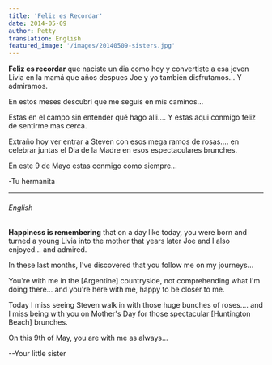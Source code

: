 ```yaml
---
title: 'Feliz es Recordar'
date: 2014-05-09
author: Petty
translation: English
featured_image: '/images/20140509-sisters.jpg'
---
```


**Feliz es recordar** que naciste un dia como hoy y convertiste a esa joven Livia en la mamá que años despues Joe y yo también disfrutamos... Y admiramos.

En estos meses descubrí que me seguis en mis caminos...

Estas en el campo sin entender qué hago alli.... Y estas aqui conmigo feliz de sentirme mas cerca.

Extraño hoy ver entrar a Steven con esos mega ramos de rosas.... en celebrar juntas el Dia de la Madre en esos espectaculares brunches.

En este 9 de Mayo estas conmigo como siempre...

-Tu hermanita

---

###### English

**Happiness is remembering** that on a day like today, you were born and turned a young Livia into the mother that years later Joe and I also enjoyed... and admired.

In these last months, I've discovered that you follow me on my journeys...

You're with me in the [Argentine] countryside, not comprehending what I'm doing there... and you're here with me, happy to be closer to me.

Today I miss seeing Steven walk in with those huge bunches of roses.... and I miss being with you on Mother's Day for those spectacular [Huntington Beach] brunches.

On this 9th of May, you are with me as always...

--Your little sister